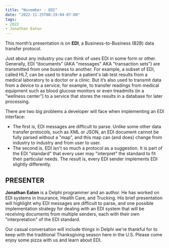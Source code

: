 ```yaml
---
title: "November - EDI"
date: "2022-11-25T08:19:04-07:00"
tags:
- 2022
- Jonathan Eaton
---
```


This month’s presentation is on **EDI**, a Business-to-Business (B2B) data transfer protocol.

Just about any industry you can think of uses EDI in some form or other. Generally, EDI “documents” (AKA "messages" AKA "transaction sets") are transmitted from one business to another. For example, a subset of EDI, called HL7, can be used to transfer a patient's lab test results from a medical laboratory to a doctor or a clinic. But it’s also used to transmit data from a device to a service; for example, to transfer readings from medical equipment such as blood glucose monitors or even treadmills (in a “wellness center”) to a service that stores the results in a database for later processing.

There are two big problems a developer will face when implementing an EDI interface:

- The first is, EDI messages are difficult to parse. Unlike some other data transfer protocols, such as XML or JSON, an EDI document cannot be fully parsed without a "map", and this map can (and does) change from industry to industry and from user to user.
- The second is, EDI isn't so much a protocol as a suggestion. It is part of the EDI "standard" that every user may "interpret" the standard to fit their particular needs. The result is, every EDI sender implements EDI slightly differently.

## PRESENTER ##

**Jonathan Eaton** is a Delphi programmer and an author. He has worked on EDI systems in Insurance, Health Care, and Trucking. His brief presentation will highlight why EDI messages are difficult to parse, and one possible implementation strategy for dealing with an EDI system that will be receiving documents from multiple senders, each with their own "interpretation" of the EDI standard.

Our casual conversation will include things in Delphi we're thankful for to keep with the traditional Thanksgiving season here in the U.S. Please come enjoy some pizza with us and learn about EDI.
